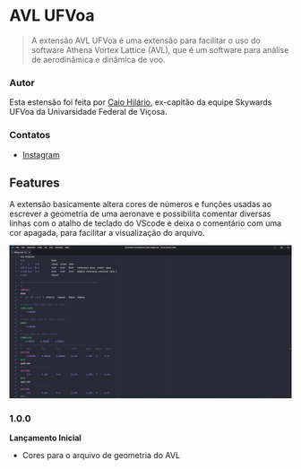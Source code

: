 # AVL UFVoa

> A extensão AVL UFVoa é uma extensão para facilitar o uso do software Athena Vortex Lattice (AVL), que é um software para análise de aerodinâmica e dinâmica de voo.

### Autor
Esta estensão foi feita por [Caio Hilário](https://github.com/CaioVHilario), ex-capitão da equipe Skywards UFVoa da Univarsidade Federal de Viçosa.

### Contatos

 - [Instagram](https://www.instagram.com/ufvoa/)


## Features

 A extensão basicamente altera cores de números e funções usadas ao escrever a geometria de uma aeronave e possibilita comentar diversas linhas com o atalho de teclado do VScode e deixa o comentário com uma cor apagada, para facilitar a visualização do arquivo.

![alt text](image/screen.png)

### 1.0.0

**Lançamento Inicial**
- Cores para o arquivo de geometria do AVL
